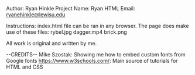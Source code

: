 Author: Ryan Hinkle
Project Name: Ryan HTML
Email: ryanehinkle@lewisu.edu

Instructions: index.html file can be ran in any browser.
The page does make use of these files:
rybel.jpg
dagger.mp4
brick.png

All work is original and written by me.

--CREDITS--
Mike Szostak: Showing me how to embed custom fonts from Google fonts
https://www.w3schools.com/: Main source of tutorials for HTML and CSS